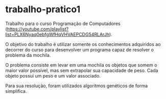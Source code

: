 # trabalho-pratico1

Trabalho para o curso Programação de Computadores (https://youtube.com/playlist?list=PLX6Nyaq0ebfgWfHqVHVAEPCDG54RLArJh).

O objetivo do trabalho é utilizar somente os conhecimentos adquiridos ao decorrer do curso para desenvolver um programa capaz de resolver o problema da mochila. 

O problema consiste em levar em uma mochila os objetos que somem o maior valor possível, mas sem extrapolar sua capacidade de peso. Cada objeto possui um peso e um valor associado.

Para sua resolução, foram utilizados algoritmos genéticos de forma simplifica.
